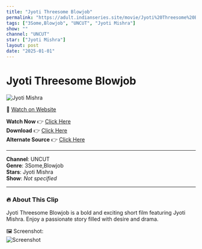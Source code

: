 ```yaml
---
title: "Jyoti Threesome Blowjob"
permalink: "https://adult.indianseries.site/movie/Jyoti%20Threesome%20Blowjob"
tags: ["3Some,Blowjob", "UNCUT", "Jyoti Mishra"]
show: ""
channel: "UNCUT"
star: ["Jyoti Mishra"]
layout: post
date: "2025-01-01"
---
```


# Jyoti Threesome Blowjob

![Jyoti Mishra](https://shorts.desisins.com/wp-content/uploads/2023/05/Jyoti-Threesome-Blowjob-Uncut-Masala-shorts.desisins.com_.jpg)

🔗 [Watch on Website](https://adult.indianseries.site/movie/Jyoti%20Threesome%20Blowjob)

**Watch Now** 👉 [Click Here](https://adult.indianseries.site/movie/Jyoti%20Threesome%20Blowjob)  
**Download** 👉 [Click Here](https://adult.indianseries.site/movie/Jyoti%20Threesome%20Blowjob)  
**Alternate Source** 👉 [Click Here](https://adult.indianseries.site/movie/Jyoti%20Threesome%20Blowjob)

---

**Channel**: UNCUT  
**Genre**: 3Some,Blowjob  
**Stars**: Jyoti Mishra  
**Show**: *Not specified*

---

### 🔥 About This Clip

Jyoti Threesome Blowjob is a bold and exciting short film featuring Jyoti Mishra. Enjoy a passionate story filled with desire and drama.
 
🖼️ Screenshot:  
![Screenshot](https://shorts.desisins.com/wp-content/uploads/2023/05/Jyoti-Threesome-Blowjob-Uncut-Masala-shorts.desisins.com_.jpg)
